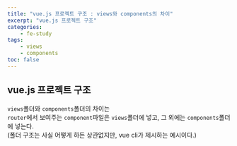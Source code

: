 ```yaml
--- 
title: "vue.js 프로젝트 구조 : views와 components의 차이" 
excerpt: "vue.js 프로젝트 구조"
categories: 
    - fe-study
tags: 
    - views
    - components
toc: false
--- 
```

## vue.js 프로젝트 구조

`views`폴더와 `components`폴더의 차이는  
`router`에서 보여주는 `component`파일은 `views`폴더에 넣고, 그 외에는 `components`폴더에 넣는다.  
(폴더 구조는 사실 어떻게 하든 상관없지만, vue cli가 제시하는 예시이다.)

